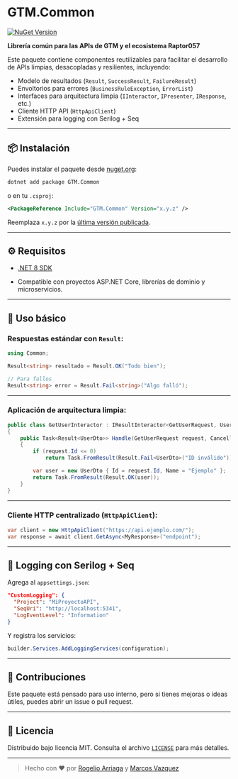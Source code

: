# GTM.Common

[![NuGet Version](https://img.shields.io/nuget/v/GTM.Common.svg?label=NuGet&color=blue)](https://www.nuget.org/packages/GTM.Common)

**Librería común para las APIs de GTM y el ecosistema Raptor057**

Este paquete contiene componentes reutilizables para facilitar el desarrollo de APIs limpias, desacopladas y resilientes, incluyendo:
- Modelo de resultados (`Result`, `SuccessResult`, `FailureResult`)
- Envoltorios para errores (`BusinessRuleException`, `ErrorList`)
- Interfaces para arquitectura limpia (`IInteractor`, `IPresenter`, `IResponse`, etc.)
- Cliente HTTP API (`HttpApiClient`)
- Extensión para logging con Serilog + Seq

---

## 📦 Instalación

Puedes instalar el paquete desde [nuget.org](https://www.nuget.org/packages/GTM.Common):

```bash
dotnet add package GTM.Common

```

o en tu `.csproj`:

```xml
<PackageReference Include="GTM.Common" Version="x.y.z" />

```

Reemplaza `x.y.z` por la [última versión publicada](https://www.nuget.org/packages/GTM.Common).

----------

## ⚙️ Requisitos

-   [.NET 8 SDK](https://dotnet.microsoft.com/en-us/download/dotnet/8.0)
    
-   Compatible con proyectos ASP.NET Core, librerías de dominio y microservicios.
    

----------

## 🚀 Uso básico

### Respuestas estándar con `Result`:

```csharp
using Common;

Result<string> resultado = Result.OK("Todo bien");

// Para fallos
Result<string> error = Result.Fail<string>("Algo falló");

```

----------

### Aplicación de arquitectura limpia:

```csharp
public class GetUserInteractor : IResultInteractor<GetUserRequest, UserDto>
{
    public Task<Result<UserDto>> Handle(GetUserRequest request, CancellationToken cancellationToken)
    {
        if (request.Id <= 0)
            return Task.FromResult(Result.Fail<UserDto>("ID inválido"));

        var user = new UserDto { Id = request.Id, Name = "Ejemplo" };
        return Task.FromResult(Result.OK(user));
    }
}

```

----------

### Cliente HTTP centralizado (`HttpApiClient`):

```csharp
var client = new HttpApiClient("https://api.ejemplo.com/");
var response = await client.GetAsync<MyResponse>("endpoint");

```

----------

## 🧩 Logging con Serilog + Seq

Agrega al `appsettings.json`:

```json
"CustomLogging": {
  "Project": "MiProyectoAPI",
  "SeqUri": "http://localhost:5341",
  "LogEventLevel": "Information"
}

```

Y registra los servicios:

```csharp
builder.Services.AddLoggingServices(configuration);

```

----------

## 🤝 Contribuciones

Este paquete está pensado para uso interno, pero si tienes mejoras o ideas útiles, puedes abrir un issue o pull request.

----------

## 📝 Licencia

Distribuido bajo licencia MIT. Consulta el archivo [`LICENSE`](https://chatgpt.com/g/g-p-67ff7cd214b48191b3d71bfeed4cfe5d-raptor/c/LICENSE) para más detalles.

----------

> Hecho con ❤️ por [Rogelio Arriaga](https://www.linkedin.com/in/rogelio-arri/) y  [Marcos Vazquez](https://www.linkedin.com/in/marcosjvc/)
